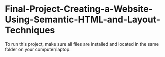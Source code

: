 # Final-Project-Creating-a-Website-Using-Semantic-HTML-and-Layout-Techniques

To run this project, make sure all files are installed and located in the same folder on your computer/laptop.
